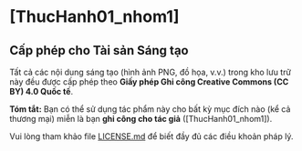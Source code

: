 # [ThucHanh01_nhom1]

## Cấp phép cho Tài sản Sáng tạo

Tất cả các nội dung sáng tạo (hình ảnh PNG, đồ họa, v.v.) trong kho lưu trữ này đều được cấp phép theo **Giấy phép Ghi công Creative Commons (CC BY) 4.0 Quốc tế**.

**Tóm tắt:** Bạn có thể sử dụng tác phẩm này cho bất kỳ mục đích nào (kể cả thương mại) miễn là bạn **ghi công cho tác giả** ([ThucHanh01_nhom1]).

Vui lòng tham khảo file [LICENSE.md](LICENSE.md) để biết đầy đủ các điều khoản pháp lý.
